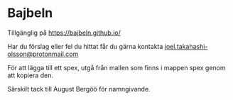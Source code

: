 # Bajbeln

Tillgänglig på https://bajbeln.github.io/

Har du förslag eller fel du hittat får du gärna kontakta joel.takahashi-olsson@protonmail.com

För att lägga till ett spex, utgå från mallen som finns i mappen spex genom att kopiera den.


Särskilt tack till August Bergöö för namngivande.
